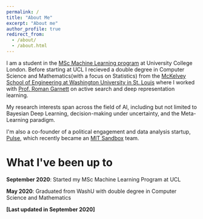 ```yaml
---
permalink: /
title: "About Me"
excerpt: "About me"
author_profile: true
redirect_from: 
  - /about/
  - /about.html
---
```


I am a student in the [MSc Machine Learning program](https://www.ucl.ac.uk/prospective-students/graduate/taught-degrees/machine-learning-msc) at University College London. Before starting at UCL I recieved a double degree in Computer Science and Mathematics(with a focus on Statistics) from the [McKelvey School of Engineering at Washington University in St. Louis](https://engineering.wustl.edu/mckelvey/Pages/default.aspx) where I worked with [Prof. Roman Garnett](https://www.cse.wustl.edu/~garnett/) on active search and deep representation learning.

My research interests span across the field of AI, including but not limited to Bayesian Deep Learning, decision-making under uncertainty, and the Meta-Learning paradigm.

I'm also a co-founder of a political engagement and data analysis startup, [Pulse](https://pulseboard.co/), which recently became an [MIT Sandbox](https://sandbox.mit.edu/) team.



# What I've been up to

__September 2020__: Started my MSc Machine Learning Program at UCL

__May 2020__: Graduated from WashU with double degree in Computer Science and Mathematics


__[Last updated in September 2020]__